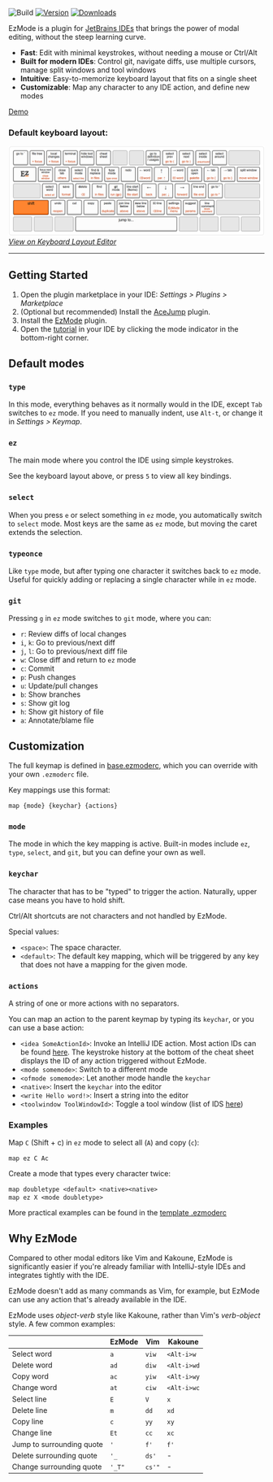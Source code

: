 ![Build](https://github.com/ivw/ezmode-intellij/workflows/Build/badge.svg)
[![Version](https://img.shields.io/jetbrains/plugin/v/27497.svg)](https://plugins.jetbrains.com/plugin/27497)
[![Downloads](https://img.shields.io/jetbrains/plugin/d/27497.svg)](https://plugins.jetbrains.com/plugin/27497)

EzMode is a plugin for [JetBrains IDEs](https://www.jetbrains.com/ides/) that brings the power of modal editing, without
the steep learning curve.

- **Fast**: Edit with minimal keystrokes, without needing a mouse or Ctrl/Alt
- **Built for modern IDEs**: Control git, navigate diffs, use multiple cursors, manage split windows and tool windows
- **Intuitive**: Easy-to-memorize keyboard layout that fits on a single sheet
- **Customizable**: Map any character to any IDE action, and define new modes

[Demo](https://github.com/user-attachments/assets/9695bfb2-c1b6-4932-87b0-67ec47d6f5b4)

### Default keyboard layout:

![Keyboard layout](KeyboardLayout.png)
*[View on Keyboard Layout Editor](https://www.keyboard-layout-editor.com/#/gists/921b61bce0466d1a2678bc081b256d29)*

---

## Getting Started

1. Open the plugin marketplace in your IDE: *Settings > Plugins > Marketplace*
2. (Optional but recommended) Install the [AceJump](https://github.com/acejump/AceJump) plugin.
3. Install the [EzMode](https://plugins.jetbrains.com/plugin/27497-ezmode) plugin.
4. Open the [tutorial](src/main/resources/com/github/ivw/ezmode/actions/tutorial.md) in your IDE by clicking the mode
   indicator in the bottom-right corner.

## Default modes

### `type`

In this mode, everything behaves as it normally would in the IDE,
except `Tab` switches to `ez` mode. If you need to manually indent, use `Alt-t`,
or change it in *Settings > Keymap*.

### `ez`

The main mode where you control the IDE using simple keystrokes.

See the keyboard layout above, or press `5` to view all key bindings.

### `select`

When you press `e` or select something in `ez` mode, you automatically switch to `select` mode.
Most keys are the same as `ez` mode, but moving the caret extends the selection.

### `typeonce`

Like `type` mode, but after typing one character it switches back to `ez` mode.
Useful for quickly adding or replacing a single character while in `ez` mode.

### `git`

Pressing `g` in `ez` mode switches to `git` mode, where you can:

- `r`: Review diffs of local changes
- `i`, `k`: Go to previous/next diff
- `j`, `l`: Go to previous/next diff file
- `w`: Close diff and return to `ez` mode
- `c`: Commit
- `p`: Push changes
- `u`: Update/pull changes
- `b`: Show branches
- `s`: Show git log
- `h`: Show git history of file
- `a`: Annotate/blame file

## Customization

The full keymap is defined in [base.ezmoderc](src/main/resources/com/github/ivw/ezmode/config/base.ezmoderc),
which you can override with your own `.ezmoderc` file.

Key mappings use this format:

```
map {mode} {keychar} {actions}
```

### `mode`

The mode in which the key mapping is active. Built-in modes include `ez`, `type`, `select`, and `git`, but you can
define your own as well.

### `keychar`

The character that has to be "typed" to trigger the action. Naturally, upper case means you have to hold shift.

Ctrl/Alt shortcuts are not characters and not handled by EzMode.

Special values:

- `<space>`: The space character.
- `<default>`: The default key mapping, which will be triggered by any key that does not have a mapping for the given
  mode.

### `actions`

A string of one or more actions with no separators.

You can map an action to the parent keymap by typing its `keychar`,
or you can use a base action:

- `<idea SomeActionId>`: Invoke an IntelliJ IDE action. Most action IDs can be
  found [here](https://github.com/JetBrains/intellij-community/blob/master/platform/platform-resources/src/keymaps/%24default.xml).
  The keystroke history at the bottom of the cheat sheet displays the ID of any action triggered without EzMode.
- `<mode somemode>`: Switch to a different mode
- `<ofmode somemode>`: Let another mode handle the `keychar`
- `<native>`: Insert the `keychar` into the editor
- `<write Hello word!>`: Insert a string into the editor
- `<toolwindow ToolWindowId>`: Toggle a tool window (list of
  IDS [here](https://github.com/JetBrains/intellij-community/blob/master/platform/ide-core/src/com/intellij/openapi/wm/ToolWindowId.java))

### Examples

Map `C` (Shift + c) in `ez` mode to select all (`A`) and copy (`c`):

```
map ez C Ac
```

Create a mode that types every character twice:

```
map doubletype <default> <native><native>
map ez X <mode doubletype>
```

More practical examples can be found in
the [template .ezmoderc](src/main/resources/com/github/ivw/ezmode/config/template.ezmoderc)

## Why EzMode

Compared to other modal editors like Vim and Kakoune, EzMode is significantly easier if you're already familiar with
IntelliJ-style IDEs and integrates tightly with the IDE.

EzMode doesn't add as many commands as Vim, for example, but EzMode can use any action that's already available in the IDE.

EzMode uses *object-verb* style like Kakoune, rather than Vim's *verb-object* style. A few common examples:

|                           | EzMode | Vim    | Kakoune     |
|---------------------------|--------|--------|-------------|
| Select word               | `a`    | `viw`  | `<Alt-i>w`  |
| Delete word               | `ad`   | `diw`  | `<Alt-i>wd` |
| Copy word                 | `ac`   | `yiw`  | `<Alt-i>wy` |
| Change word               | `at`   | `ciw`  | `<Alt-i>wc` |
| Select line               | `E`    | `V`    | `x`         |
| Delete line               | `m`    | `dd`   | `xd`        |
| Copy line                 | `c`    | `yy`   | `xy`        |
| Change line               | `Et`   | `cc`   | `xc`        |
| Jump to surrounding quote | `'`    | `f'`   | `f'`        |
| Delete surrounding quote  | `'_`   | `ds'`  | -           |
| Change surrounding quote  | `'_T"` | `cs'"` | -           |

